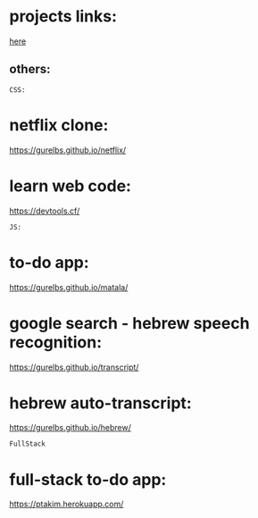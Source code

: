# projects links: 

<a href="https://guribs.com/">here</a>


## others: 

`
CSS:
`
# netflix clone: 
https://gurelbs.github.io/netflix/
# learn web code: 
https://devtools.cf/


`
JS:
`
# to-do app: 
https://gurelbs.github.io/matala/
# google search - hebrew speech recognition: 
https://gurelbs.github.io/transcript/
# hebrew auto-transcript: 
https://gurelbs.github.io/hebrew/

`
FullStack
`
# full-stack to-do app: 
https://ptakim.herokuapp.com/
